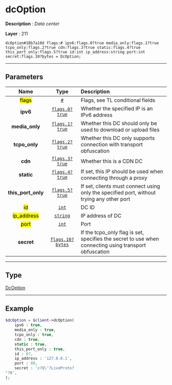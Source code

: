 # dcOption

**Description** : *Data center*

**Layer** : 211

```tl
dcOption#18b7a10d flags:# ipv6:flags.0?true media_only:flags.1?true tcpo_only:flags.2?true cdn:flags.3?true static:flags.4?true this_port_only:flags.5?true id:int ip_address:string port:int secret:flags.10?bytes = DcOption;
```

---

## Parameters

| Name | Type | Description |
| :---: | :---: | :--- |
| <mark>flags</mark> | [`#`](type/#) | Flags, see TL conditional fields |
| **ipv6** | [`flags.0?true`](type/true) | Whether the specified IP is an IPv6 address |
| **media_only** | [`flags.1?true`](type/true) | Whether this DC should only be used to download or upload files |
| **tcpo_only** | [`flags.2?true`](type/true) | Whether this DC only supports connection with transport obfuscation |
| **cdn** | [`flags.3?true`](type/true) | Whether this is a CDN DC |
| **static** | [`flags.4?true`](type/true) | If set, this IP should be used when connecting through a proxy |
| **this_port_only** | [`flags.5?true`](type/true) | If set, clients must connect using only the specified port, without trying any other port |
| <mark>id</mark> | [`int`](type/int) | DC ID |
| <mark>ip_address</mark> | [`string`](type/string) | IP address of DC |
| <mark>port</mark> | [`int`](type/int) | Port |
| **secret** | [`flags.10?bytes`](type/bytes) | If the tcpo_only flag is set, specifies the secret to use when connecting using transport obfuscation |

---

## Type

[DcOption](type/DcOption)

---

## Example

```php
$dcOption = $client->dcOption(
	ipv6 : true,
	media_only : true,
	tcpo_only : true,
	cdn : true,
	static : true,
	this_port_only : true,
	id : 87,
	ip_address : '127.0.0.1',
	port : 80,
	secret : 'z?Q\'?LiveProto?"?8',
);
```